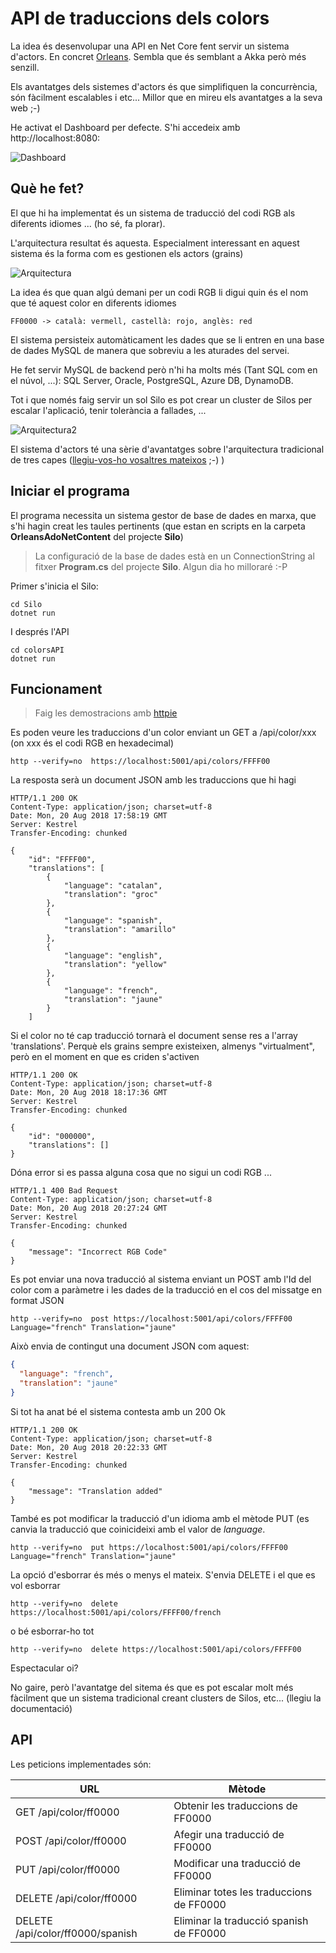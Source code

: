 # API de traduccions dels colors

La idea és desenvolupar una API en Net Core fent servir un sistema d'actors. En concret [Orleans](https://dotnet.github.io/orleans/index.html). Sembla que és semblant a Akka però més senzill.

Els avantatges dels sistemes d'actors és que simplifiquen la concurrència, són fàcilment escalables i etc... Millor que en mireu els avantatges a la seva web ;-)

He activat el Dashboard per defecte. S'hi accedeix amb http://localhost:8080:

![Dashboard](README/orleans-dashboard.png)

## Què he fet?

El que hi ha implementat és un sistema de traducció del codi RGB als diferents idiomes ... (ho sé, fa plorar).

L'arquitectura resultat és aquesta. Especialment interessant en aquest sistema és la forma com es gestionen els actors (grains)

![Arquitectura](README/orleans1.png)

La idea és que quan algú demani per un codi RGB li digui quin és el nom que té aquest color en diferents idiomes

    FF0000 -> català: vermell, castellà: rojo, anglès: red

El sistema persisteix automàticament les dades que se li entren en una base de dades MySQL de manera que sobreviu a les aturades del servei.

He fet servir MySQL de backend però n'hi ha molts més (Tant SQL com en el núvol, ...): SQL Server, Oracle, PostgreSQL, Azure DB, DynamoDB.

Tot i que només faig servir un sol Silo es pot crear un cluster de Silos per escalar l'aplicació, tenir tolerància a fallades, ...

![Arquitectura2](README/orleans2.png)

El sistema d'actors té una sèrie d'avantatges sobre l'arquitectura tradicional de tres capes ([llegiu-vos-ho vosaltres mateixos](https://dotnet.github.io/orleans/Documentation/) ;-) )

## Iniciar el programa

El programa necessita un sistema gestor de base de dades en marxa, que s'hi hagin creat les taules pertinents (que estan en scripts en la carpeta **OrleansAdoNetContent** del projecte **Silo**)

> La configuració de la base de dades està en un ConnectionString al fitxer **Program.cs** del projecte **Silo**. Algun dia ho milloraré :-P

Primer s'inicia el Silo:

    cd Silo
    dotnet run

I després l'API

    cd colorsAPI
    dotnet run

## Funcionament

> Faig les demostracions amb [httpie](https://httpie.org/)

Es poden veure les traduccions d'un color enviant un GET a /api/color/xxx (on xxx és el codi RGB en hexadecimal)

    http --verify=no  https://localhost:5001/api/colors/FFFF00

La resposta serà un document JSON amb les traduccions que hi hagi

    HTTP/1.1 200 OK
    Content-Type: application/json; charset=utf-8
    Date: Mon, 20 Aug 2018 17:58:19 GMT
    Server: Kestrel
    Transfer-Encoding: chunked

    {
        "id": "FFFF00",
        "translations": [
            {
                "language": "catalan",
                "translation": "groc"
            },
            {
                "language": "spanish",
                "translation": "amarillo"
            },
            {
                "language": "english",
                "translation": "yellow"
            },
            {
                "language": "french",
                "translation": "jaune"
            }
        ]

Si el color no té cap traducció tornarà el document sense res a l'array 'translations'. Perquè els grains sempre existeixen, almenys "virtualment", però en el moment en que es criden s'activen

    HTTP/1.1 200 OK
    Content-Type: application/json; charset=utf-8
    Date: Mon, 20 Aug 2018 18:17:36 GMT
    Server: Kestrel
    Transfer-Encoding: chunked

    {
        "id": "000000",
        "translations": []
    }

Dóna error si es passa alguna cosa que no sigui un codi RGB ...

    HTTP/1.1 400 Bad Request
    Content-Type: application/json; charset=utf-8
    Date: Mon, 20 Aug 2018 20:27:24 GMT
    Server: Kestrel
    Transfer-Encoding: chunked

    {
        "message": "Incorrect RGB Code"
    }

Es pot enviar una nova traducció al sistema enviant un POST amb l'Id del color com a paràmetre i les dades de la traducció en el cos del missatge en format JSON

    http --verify=no  post https://localhost:5001/api/colors/FFFF00 Language="french" Translation="jaune"

Això envia de contingut una document JSON com aquest:

```json
{
  "language": "french",
  "translation": "jaune"
}
```

Si tot ha anat bé el sistema contesta amb un 200 Ok

    HTTP/1.1 200 OK
    Content-Type: application/json; charset=utf-8
    Date: Mon, 20 Aug 2018 20:22:33 GMT
    Server: Kestrel
    Transfer-Encoding: chunked

    {
        "message": "Translation added"
    }

També es pot modificar la traducció d'un idioma amb el mètode PUT (es canvia la traducció que coinicideixi amb el valor de _language_.

    http --verify=no  put https://localhost:5001/api/colors/FFFF00 Language="french" Translation="jaune"

La opció d'esborrar és més o menys el mateix. S'envia DELETE i el que es vol esborrar

    http --verify=no  delete https://localhost:5001/api/colors/FFFF00/french

o bé esborrar-ho tot

    http --verify=no  delete https://localhost:5001/api/colors/FFFF00

Espectacular oi?

No gaire, però l'avantatge del sitema és que es pot escalar molt més fàcilment que un sistema tradicional creant clusters de Silos, etc... (llegiu la documentació)

## API

Les peticions implementades són:

| URL                              | Mètode                                   |
| -------------------------------- | ---------------------------------------- |
| GET /api/color/ff0000            | Obtenir les traduccions de FF0000        |
| POST /api/color/ff0000           | Afegir una traducció de FF0000           |
| PUT /api/color/ff0000            | Modificar una traducció de FF0000        |
| DELETE /api/color/ff0000         | Eliminar totes les traduccions de FF0000 |
| DELETE /api/color/ff0000/spanish | Eliminar la traducció spanish de FF0000  |
